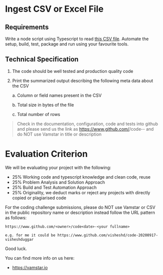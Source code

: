# Ingest CSV or Excel File

## Requirements
Write a node script using Typescript to read [this CSV file](https://raw.githubusercontent.com/vamstar/challenge/master/Dataset3.csv).
Automate the setup, build, test, package and run using your favourite tools.

## Technical Specification
1. The code should be well tested and production quality code
2. Print the summarized output describing the following meta data about the CSV
    
    a. Column or field names present in the CSV
    
    b. Total size in bytes of the file
    
    c. Total number of rows

> Check in the documentation, configuration, code and tests into github and please send us the link as https://www.github.com/<owner>/code-<date>-<your fullname> and do NOT use Vamstar in title or description

# Evaluation Criterion
We will be evaluating your project with the following:

- 25% Working code and typescript knowledge and clean code, reuse
- 25% Problem Analysis and Solution Approach 
- 25% Build and Test Automation Approach 
- 25% Originality, we deduct marks or reject any projects with directly copied or plagiarised code


For the coding challenge submissions, please do NOT use Vamstar or CSV in the public repository name or description instead follow the URL pattern as follows:

```
https://www.github.com/<owner>/code<date>-<your fullname> 

e.g. for me it could be https://www.github.com/visheshd/code-20200917-visheshduggar

```

Good luck.

You can find more info on us here:

* https://vamstar.io
